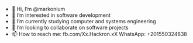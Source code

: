 - 👋 Hi, I’m @markonium
- 👀 I’m interested in software development
- 🌱 I’m currently studying computer and systems engineering
- 💞️ I’m looking to collaborate on software projects
- 📫 How to reach me: fb.com/Xx.Hackron.xX WhatsApp: +201550324838

<!---
markonium/markonium is a ✨ special ✨ repository because its `README.md` (this file) appears on your GitHub profile.
You can click the Preview link to take a look at your changes.
--->
